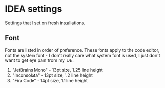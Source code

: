 # IDEA settings
Settings that I set on fresh installations.

## Font
Fonts are listed in order of preference. These fonts apply to the code editor, not the system font - I don't really
care what system font is used, I just don't want to get eye pain from my IDE.
1. "JetBrains Mono" - 13pt size, 1.25 line height
2. "Inconsolata" - 13pt size, 1.2 line height
3. "Fira Code" - 14pt size, 1.1 line height